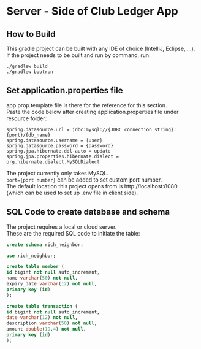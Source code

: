 # Server - Side of Club Ledger App

## How to Build

This gradle project can be built with any IDE of choice (IntelliJ, Eclipse, ...).\
If the project needs to be built and run by command, run:
```
./gradlew build
./gradlew bootrun
```

## Set application.properties file
app.prop.template file is there for the reference for this section.\
Paste the code below after creating application.properties file under resource folder:
```
spring.datasource.url = jdbc:mysql://{JDBC connection string}:{port}/{db_name}
spring.datasource.username = {user}
spring.datasource.password = {password}
spring.jpa.hibernate.ddl-auto = update
spring.jpa.properties.hibernate.dialect = org.hibernate.dialect.MySQLDialect
```
The project currently only takes MySQL.\
`port={port number}` can be added to set custom port number.\
The default location this project opens from is http://localhost:8080\
(which can be used to set up .env file in client side).

## SQL Code to create database and schema
The project requires a local or cloud server.\
These are the required SQL code to initiate the table:
```sql
create schema rich_neighbor;

use rich_neighbor;

create table member (
id bigint not null auto_increment,
name varchar(50) not null,
expiry_date varchar(12) not null,
primary key (id)
);

create table transaction (
id bigint not null auto_increment,
date varchar(12) not null,
description varchar(50) not null,
amount double(19,4) not null,
primary key (id)
);
```